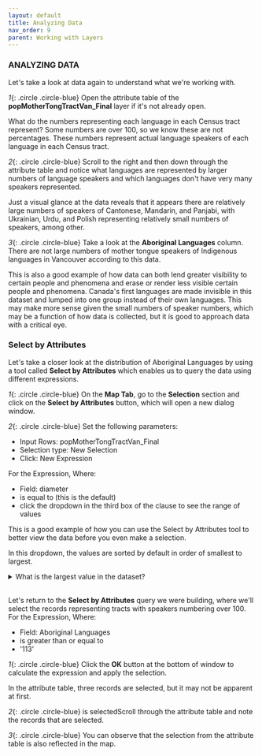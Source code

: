 ```yaml
---
layout: default
title: Analyzing Data
nav_order: 9
parent: Working with Layers
---
```


### ANALYZING DATA
Let's take a look at data again to understand what we're working with.

*1*{: .circle .circle-blue} Open the attribute table of the **popMotherTongTractVan_Final** layer if it's not already open.

What do the numbers representing each language in each Census tract represent? Some numbers are over 100, so we know these are not percentages. These numbers represent actual language speakers of each language in each Census tract. 

*2*{: .circle .circle-blue} Scroll to the right and then down through the attribute table and notice what languages are represented by larger numbers of language speakers and which languages don't have very many speakers represented.

Just a visual glance at the data reveals that it appears there are relatively large numbers of speakers of Cantonese, Mandarin, and Panjabi, with Ukrainian, Urdu, and Polish representing relatively small numbers of speakers, among other.

*3*{: .circle .circle-blue} Take a look at the **Aboriginal Languages** column. There are not large numbers of mother tongue speakers of Indigenous languages in Vancouver according to this data.

This is also a good example of how data can both lend greater visibility to certain people and phenomena and erase or render less visible certain people and phenomena. Canada's first languages are made invisible in this dataset and lumped into one group instead of their own languages. This may make more sense given the small numbers of speaker numbers, which may be a function of how data is collected, but it is good to approach data with a critical eye.

### Select by Attributes
Let's take a closer look at the distribution of Aboriginal Languages by using a tool called **Select by Attributes** which enables us to query the data using different expressions.

*1*{: .circle .circle-blue} On the **Map Tab**, go to the **Selection** section and click on the **Select by Attributes** button, which will open a new dialog window.

*2*{: .circle .circle-blue} Set the following parameters:

-	Input Rows: popMotherTongTractVan_Final
- Selection type: New Selection
- Click: New Expression

For the Expression, Where:

-	Field: diameter
- is equal to (this is the default)
- click the dropdown in the third box of the clause to see the range of values

This is a good example of how you can use the Select by Attributes tool to better view the data before you even make a selection.

In this dropdown, the values are sorted by default in order of smallest to largest.

<details>
<summary>What is the largest value in the dataset?</summary>

133
</details>
<br>

Let's return to the **Select by Attributes** query we were building, where we'll select the records representing tracts with speakers numbering over 100.
For the Expression, Where:

-	Field: Aboriginal Languages
- is greater than or equal to
- '113'

*1*{: .circle .circle-blue} Click the **OK** button at the bottom of window to calculate the expression and apply the selection.

In the attribute table, three records are selected, but it may not be apparent at first.

*2*{: .circle .circle-blue}   is selectedScroll through the attribute table and note the records that are selected.

*3*{: .circle .circle-blue} You can observe that the selection from the attribute table is also reflected in the map.

